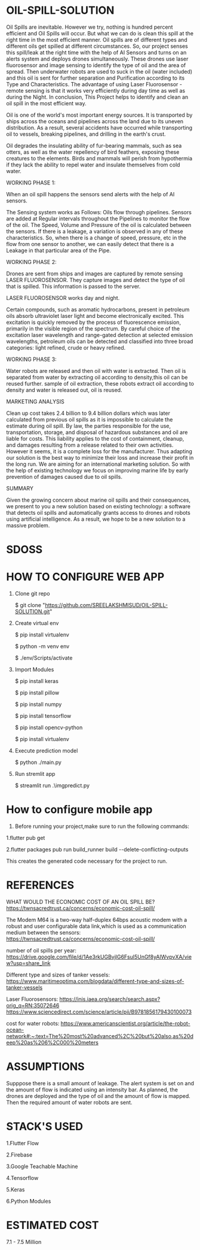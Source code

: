 #  OIL-SPILL-SOLUTION
Oil Spills are inevitable. However we try, nothing is hundred percent efficient and Oil Spills will occur. But what we can do is clean this spill at the right time in the most efficient manner. Oil spills are of different types and different oils get spilled at different circumstances. So, our project senses this spill/leak at the right time with the help of AI Sensors and turns on an alerts system and deploys drones simultaneously. These drones use laser fluorosensor and image sensing to identify the type of oil and the area of spread. Then underwater robots are used to suck in the oil (water included) and this oil is sent for further separation and Purification according to its Type and Characteristics. The advantage of using Laser Fluorosensor - remote sensing is that it works very efficiently during day time as well as during the Night. In conclusion, This Project helps to identify and clean an oil spill in the most efficient way.

Oil is one of the world's most important energy sources. It is transported by ships across the oceans and pipelines across the land due to its uneven distribution. As a result, several accidents have occurred while transporting oil to vessels, breaking pipelines, and drilling in the earth's crust.

Oil degrades the insulating ability of fur-bearing mammals, such as sea otters, as well as the water repellency of bird feathers, exposing these creatures to the elements. Birds and mammals will perish from hypothermia if they lack the ability to repel water and insulate themselves from cold water. 


WORKING PHASE 1:

   When an oil spill happens the sensors send alerts with the help of AI sensors.

The Sensing system works as Follows: 
Oils flow through pipelines. Sensors are added at Regular intervals throughout the Pipelines to monitor the flow of the oil. The Speed, Volume and Pressure of the oil is calculated between the sensors. If there is a leakage, a variation is observed in any of these characteristics. So, when there is a change of speed, pressure, etc in the flow from one sensor to another, we can easily detect that there is a Leakage in that particular area of the Pipe.


WORKING PHASE 2:

   Drones are sent from ships and images are captured by remote sensing LASER FLUOROSENSOR.
   They capture images and detect the type of oil that is spilled.
   This information is passed to the server.
   
   LASER FLUOROSENSOR works day and night.

Certain compounds, such as aromatic hydrocarbons, present in petroleum oils absorb ultraviolet laser light and become electronically excited. This excitation is quickly removed by the process of fluorescence emission, primarily in the visible region of the spectrum. By careful choice of the excitation laser wavelength and range-gated detection at selected emission wavelengths, petroleum oils can be detected and classified into three broad categories: light refined, crude or heavy refined.


WORKING PHASE 3:

  Water robots are released and then oil with water is extracted. Then oil is separated from water by extracting oil according to density,this oil can be reused further.
  sample of oil extraction, these robots extract oil according to density and water is released out, oil is reused.


MARKETING ANALYSIS


Clean up cost takes 2.4 billion to 9.4 billion dollars which was later calculated from previous oil spills as it is impossible to calculate the estimate during oil spill. By law, the parties responsible for the use, transportation, storage, and disposal of hazardous substances and oil are liable for costs. This liability applies to the cost of containment, cleanup, and damages resulting from a release related to their own activities.
However it seems, it is a complete loss for the manufacturer. Thus adapting our solution is the best way to minimize their loss and increase their profit in the long run.
We are aiming for an international marketing solution. So with the help of existing technology we focus on improving marine life by early prevention of damages caused due to oil spills. 


SUMMARY

Given the growing concern about marine oil spills and their consequences, we present to you a new solution based on existing technology: a software that detects oil spills and automatically grants access to drones and robots using artificial intelligence. As a result, we hope to be a new solution to a massive problem.



# SDOSS

# HOW TO CONFIGURE WEB APP

1. Clone git repo

   $ git clone "https://github.com/SREELAKSHMISUD/OIL-SPILL-SOLUTION.git"
	
2. Create virtual env

   $ pip install virtualenv
	
   $  python -m venv env

   $  ./env/Scripts/activate

3. Import Modules

   $ pip install keras
   
   $ pip install pillow
   
   $ pip install numpy

   $ pip install tensorflow
   
   $ pip install opencv-python   
   
   $ pip install virtualenv
	
4. Execute prediction model

   $ python ./main.py      
	
5. Run stremlit app

   $ streamlit run .\imgpredict.py   

# How to configure mobile app

1. Before running your project,make sure to run the following commands:

1.flutter pub get

2.flutter packages pub run build_runner build --delete-conflicting-outputs

This creates the generated code necessary for the project to run.

# REFERENCES

WHAT WOULD THE ECONOMIC COST OF AN OIL SPILL BE?
https://twnsacredtrust.ca/concerns/economic-cost-oil-spill/

The Modem M64 is a two-way half-duplex 64bps acoustic modem with a robust and user configurable data link,which is used as a communication medium between the sensors:
https://twnsacredtrust.ca/concerns/economic-cost-oil-spill/

number of oil spills per year:
https://drive.google.com/file/d/1Ae3rkUGBvjlG6Fsul5UnGf8yAIWvpvXA/view?usp=share_link

Different type and sizes of tanker vessels:
https://www.maritimeoptima.com/blogdata/different-type-and-sizes-of-tanker-vessels

Laser Fluorosensors:
https://inis.iaea.org/search/search.aspx?orig_q=RN:35072646
https://www.sciencedirect.com/science/article/pii/B9781856179430100073

cost for water robots:
https://www.americanscientist.org/article/the-robot-ocean-network#:~:text=The%20most%20advanced%2C%20but%20also,as%20deep%20as%206%2C000%20meters


# ASSUMPTIONS

Supppose there is a small amount of leakage. The alert system is set on and the amount of flow is indicated using an intensity bar. As planned, the drones are deployed and the type of oil and the amount of flow is mapped. Then the required amount of water robots are sent.

# STACK'S USED
1.Flutter Flow


2.Firebase


3.Google Teachable Machine


4.Tensorflow


5.Keras


6.Python Modules


# ESTIMATED COST

7.1 - 7.5 Million
